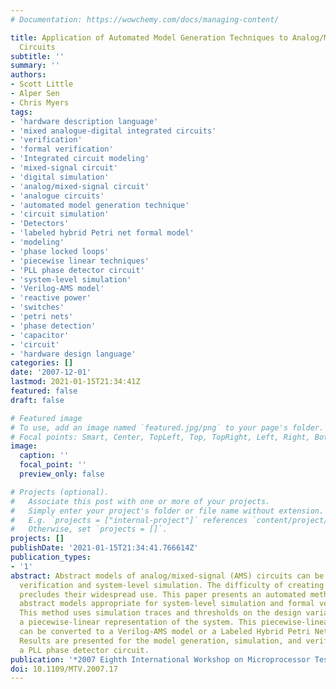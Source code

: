 ```yaml
---
# Documentation: https://wowchemy.com/docs/managing-content/

title: Application of Automated Model Generation Techniques to Analog/Mixed-Signal
  Circuits
subtitle: ''
summary: ''
authors:
- Scott Little
- Alper Sen
- Chris Myers
tags:
- 'hardware description language'
- 'mixed analogue-digital integrated circuits'
- 'verification'
- 'formal verification'
- 'Integrated circuit modeling'
- 'mixed-signal circuit'
- 'digital simulation'
- 'analog/mixed-signal circuit'
- 'analogue circuits'
- 'automated model generation technique'
- 'circuit simulation'
- 'Detectors'
- 'labeled hybrid Petri net formal model'
- 'modeling'
- 'phase locked loops'
- 'piecewise linear techniques'
- 'PLL phase detector circuit'
- 'system-level simulation'
- 'Verilog-AMS model'
- 'reactive power'
- 'switches'
- 'petri nets'
- 'phase detection'
- 'capacitor'
- 'circuit'
- 'hardware design language'
categories: []
date: '2007-12-01'
lastmod: 2021-01-15T21:34:41Z
featured: false
draft: false

# Featured image
# To use, add an image named `featured.jpg/png` to your page's folder.
# Focal points: Smart, Center, TopLeft, Top, TopRight, Left, Right, BottomLeft, Bottom, BottomRight.
image:
  caption: ''
  focal_point: ''
  preview_only: false

# Projects (optional).
#   Associate this post with one or more of your projects.
#   Simply enter your project's folder or file name without extension.
#   E.g. `projects = ["internal-project"]` references `content/project/deep-learning/index.md`.
#   Otherwise, set `projects = []`.
projects: []
publishDate: '2021-01-15T21:34:41.766614Z'
publication_types:
- '1'
abstract: Abstract models of analog/mixed-signal (AMS) circuits can be used for formal
  verification and system-level simulation. The difficulty of creating these models
  precludes their widespread use. This paper presents an automated method to generate
  abstract models appropriate for system-level simulation and formal verification.
  This method uses simulation traces and thresholds on the design variables to generate
  a piecewise-linear representation of the system. This piecewise-linear representation
  can be converted to a Verilog-AMS model or a Labeled Hybrid Petri Net formal model.
  Results are presented for the model generation, simulation, and verification of
  a PLL phase detector circuit.
publication: '*2007 Eighth International Workshop on Microprocessor Test and Verification*'
doi: 10.1109/MTV.2007.17
---
```

